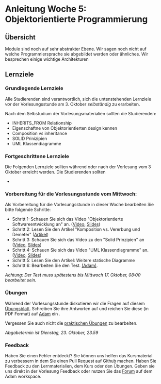# Anleitung Woche 5: Objektorientierte Programmierung

## Übersicht

Module sind noch auf sehr abstrakter Ebene. Wir sagen noch nicht auf welche Programmiersprache sie abgebildet werden oder ähnliches. 
Wir besprechen einige wichtige Architekturen 

## Lernziele

### Grundlegende Lernziele

Alle Studierenden sind verantwortlich, sich die untenstehenden Lernziele *vor* der Vorlesungsstunde am 3. Oktober *selbständig* zu erarbeiten.

 Nach dem Selbstudium der Vorlesungsmaterialien sollten die Studierenden:
 - INHERITS_FROM Relationship
 - Eigenschaftne von Objektorientierten design kennen
 - Composition vs inheritance
 - SOLID Prinizipien
 - UML Klassendiagramme
 
 
### Fortgeschrittene Lernziele

Die Folgenden Lernziele sollten während oder nach der Vorlesung vom 3 Oktober erreicht werden. Die Studierenden sollten

- 



### Vorbereitung für die Vorlesungsstunde vom Mittwoch:

Als Vorbereitung für die Vorlesungsstunde in dieser Woche bearbeiten Sie bitte folgende Schritte:

* Schritt 1: Schauen Sie sich das Video "Objektorientierte Softwareentwicklung an" an.  ([Video](../slides/images/construction.jpg), [Slides](./slides/software-engineering-principles.html))
* Schritt 2: Lesen Sie den Artikel "Komposition vs. Vererbung und Demeter" ([Artikel](./articles/software-engineering-principles.html))
* Schritt 3: Schauen Sie sich das Video zu den "Solid Prinzipien" an ([Video](../slides/images/construction.jpg), [Slides](./slides/design-objectives.html))
* Schritt 4: Schauen Sie sich das Video "UML Klassendiagramme" an. ([Video](../slides/images/construction.jpg), [Slides](./slides/design-objectives.html))
* Schritt 5: Lesen Sie den Artikel: Weitere statische Diagramme
* Schritt 6: Bearbeiten Sie den Test. [(Adam)](https://adam.unibas.ch/goto_adam_tst_706003.html). 

*Achtung: Der Test muss spätestens bis Mittwoch 17. Oktober, 08:00 bearbeitet sein.*
  

### Übungen
Während der Vorlesungsstunde diskutieren wir die Fragen auf diesem [Übungsblatt](./exercises/theory-exercises.html). 
Schreiben Sie ihre Antworten auf und reichen Sie diese (in PDF Format) auf [Adam]((https://adam.unibas.ch/goto_adam_exc_706020.html)) ein .

Vergessen Sie auch nicht die [praktischen Übungen](./exercises/practical-exercises.html) zu bearbeiten.

*Abgabetermin ist Dienstag, 23. Oktober, 23.59*

### Feedback

Haben Sie einen Fehler entdeckt? Sie können uns helfen das Kursmaterial zu verbessern in dem Sie einen Pull Request auf Github machen. 
Haben Sie Feedback zu den Lernmaterialien, dem Kurs oder den Übungen. Geben sie uns direkt in der Vorlesung Feedback oder nutzen Sie das [Forum](https://adam.unibas.ch/goto_adam_frm_700919.html) auf dem Adam workspace.
